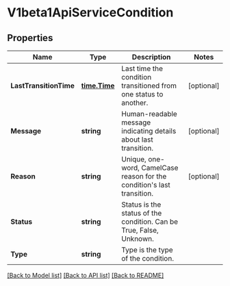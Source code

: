 # V1beta1ApiServiceCondition

## Properties
Name | Type | Description | Notes
------------ | ------------- | ------------- | -------------
**LastTransitionTime** | [**time.Time**](time.Time.md) | Last time the condition transitioned from one status to another. | [optional] 
**Message** | **string** | Human-readable message indicating details about last transition. | [optional] 
**Reason** | **string** | Unique, one-word, CamelCase reason for the condition&#39;s last transition. | [optional] 
**Status** | **string** | Status is the status of the condition. Can be True, False, Unknown. | 
**Type** | **string** | Type is the type of the condition. | 

[[Back to Model list]](../README.md#documentation-for-models) [[Back to API list]](../README.md#documentation-for-api-endpoints) [[Back to README]](../README.md)


